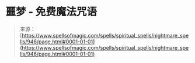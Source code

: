 <!--yml

分类：未分类

日期：2024年06月12日 18:33:42

-->

# 噩梦 - 免费魔法咒语

> 来源：[https://www.spellsofmagic.com/spells/spiritual_spells/nightmare_spells/946/page.html#0001-01-01](https://www.spellsofmagic.com/spells/spiritual_spells/nightmare_spells/946/page.html#0001-01-01)
